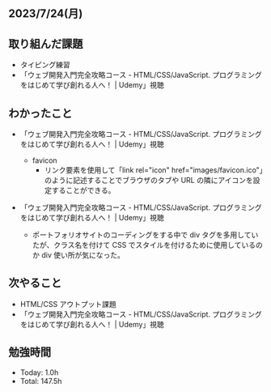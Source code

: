 ## 2023/7/24(月)

## 取り組んだ課題

- タイピング練習
- 「ウェブ開発入門完全攻略コース - HTML/CSS/JavaScript. プログラミングをはじめて学び創れる人へ！ | Udemy」視聴

## わかったこと

- 「ウェブ開発入門完全攻略コース - HTML/CSS/JavaScript. プログラミングをはじめて学び創れる人へ！ | Udemy」視聴

  - favicon
    - リンク要素を使用して「link rel="icon" href="images/favicon.ico"」のように記述することでブラウザのタブや URL の隣にアイコンを設定することができる。

- 「ウェブ開発入門完全攻略コース - HTML/CSS/JavaScript. プログラミングをはじめて学び創れる人へ！ | Udemy」視聴
  - ポートフォリオサイトのコーディングをする中で div タグを多用していたが、クラス名を付けて CSS でスタイルを付けるために使用しているのか div 使い所が気になった。

## 次やること

- HTML/CSS アウトプット課題
- 「ウェブ開発入門完全攻略コース - HTML/CSS/JavaScript. プログラミングをはじめて学び創れる人へ！ | Udemy」視聴

## 勉強時間

- Today: 1.0h
- Total: 147.5h
